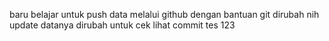 baru belajar untuk push data melalui github dengan bantuan git dirubah nih
update datanya dirubah untuk cek lihat commit
tes 123

